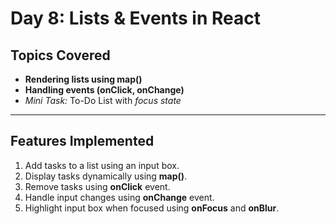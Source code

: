 # Day 8: Lists & Events in React

## Topics Covered
- **Rendering lists using map()**
- **Handling events (onClick, onChange)**
- *Mini Task:* To-Do List with *focus state*

---

##  Features Implemented
1. Add tasks to a list using an input box.
2. Display tasks dynamically using **map()**.
3. Remove tasks using **onClick** event.
4. Handle input changes using **onChange** event.
5. Highlight input box when focused using **onFocus** and **onBlur**.